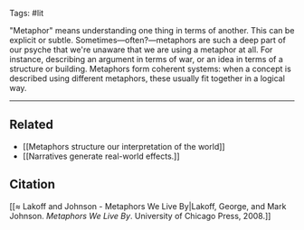Tags: #lit

"Metaphor" means understanding one thing in terms of another. This can be explicit or subtle. Sometimes—often?—metaphors are such a deep part of our psyche that we're unaware that we are using a metaphor at all. For instance, describing an argument in terms of war, or an idea in terms of a structure or building. Metaphors form coherent systems: when a concept is described using different metaphors, these usually fit together in a logical way.

---
## Related
- [[Metaphors structure our interpretation of the world]]
- [[Narratives generate real-world effects.]]

## Citation
[[≈ Lakoff and Johnson - Metaphors We Live By|Lakoff, George, and Mark Johnson. *Metaphors We Live By*. University of Chicago Press, 2008.]]
